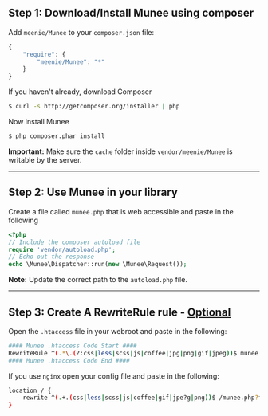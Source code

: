 ## Step 1: Download/Install Munee using composer

Add `meenie/Munee` to your `composer.json` file:

```js
{
    "require": {
        "meenie/Munee": "*"
    }
}
```

If you haven't already, download Composer

```bash
$ curl -s http://getcomposer.org/installer | php
```

Now install Munee

```bash
$ php composer.phar install
```

**Important:** Make sure the `cache` folder inside `vendor/meenie/Munee` is writable by the server.
______

<h2 id="step-2">Step 2: Use Munee in your library</h2>

Create a file called `munee.php` that is web accessible and paste in the following

```php
<?php
// Include the composer autoload file
require 'vendor/autoload.php';
// Echo out the response
echo \Munee\Dispatcher::run(new \Munee\Request());
```

**Note:** Update the correct path to the `autoload.php` file.
______

## Step 3: Create A RewriteRule rule - [Optional](/Tips_&_Tricks#no-htaccess)

Open the `.htaccess` file in your webroot and paste in the following:

```bash
#### Munee .htaccess Code Start ####
RewriteRule ^(.*\.(?:css|less|scss|js|coffee|jpg|png|gif|jpeg))$ munee.php?files=/$1 [L,QSA,NC]
#### Munee .htaccess Code End ####
```

If you use `nginx` open your config file and paste in the following: 

```bash
location / {
    rewrite ^(.+.(css|less|scss|js|coffee|gif|jpe?g|png))$ /munee.php?files=/$1 break;
}
```
